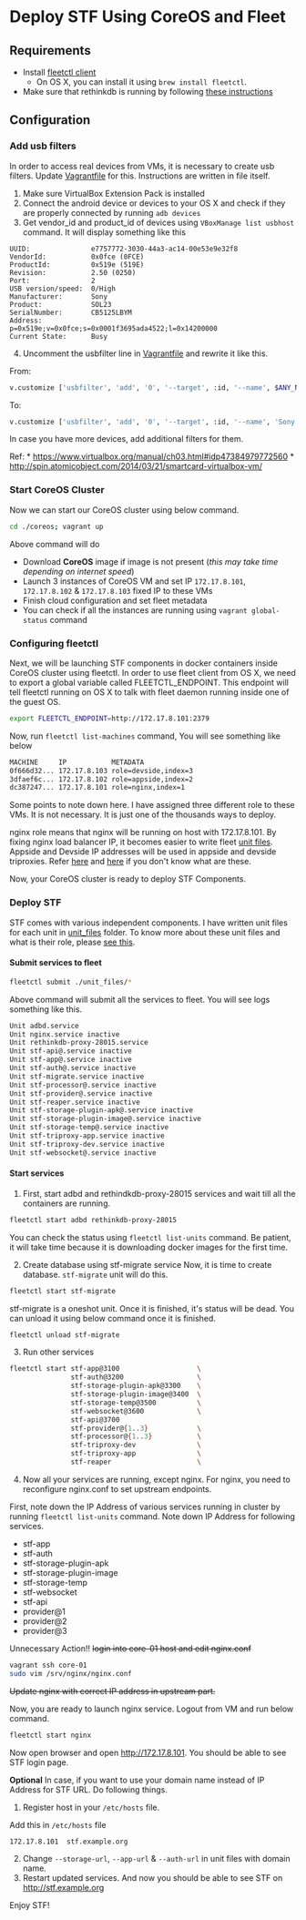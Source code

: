 # Deploy STF Using CoreOS and Fleet

## Requirements
- Install [fleetctl client](https://coreos.com/fleet/docs/latest/launching-containers-fleet.html)
  - On OS X, you can install it using `brew install fleetctl`.
- Make sure that rethinkdb is running by following [these instructions](../README.md#create-rethinkdb-cluster)

## Configuration

### Add usb filters
In order to access real devices from VMs, it is necessary to create usb filters. Update [Vagrantfile](../coreos/Vagrantfile) for this. Instructions are written in file itself.

1. Make sure VirtualBox Extension Pack is installed
2. Connect the android device or devices to your OS X and check if they are properly connected by running `adb devices`
3. Get vendor_id and product_id of devices using `VBoxManage list usbhost` command. It will display something like this

  ```
  UUID:               e7757772-3030-44a3-ac14-00e53e9e32f8
  VendorId:           0x0fce (0FCE)
  ProductId:          0x519e (519E)
  Revision:           2.50 (0250)
  Port:               2
  USB version/speed:  0/High
  Manufacturer:       Sony
  Product:            SOL23
  SerialNumber:       CB5125LBYM
  Address:            p=0x519e;v=0x0fce;s=0x0001f3695ada4522;l=0x14200000
  Current State:      Busy
  ```

4. Uncomment the usbfilter line in [Vagrantfile](../coreos/Vagrantfile) and rewrite it like this.

  From:
  ```sh
  v.customize ['usbfilter', 'add', '0', '--target', :id, '--name', $ANY_NAME, '--vendorid', $VENDOR_ID, '--productid', $PRODUCT_ID]
  ```
  To:
  ```sh
  v.customize ['usbfilter', 'add', '0', '--target', :id, '--name', 'Sony SOL23', '--vendorid', '0x0fce', '--productid', '0x519e']
  ```

  In case you have more devices, add additional filters for them.

  Ref:
    * https://www.virtualbox.org/manual/ch03.html#idp47384979772560
    * http://spin.atomicobject.com/2014/03/21/smartcard-virtualbox-vm/

### Start CoreOS Cluster

Now we can start our CoreOS cluster using below command.

```sh
cd ./coreos; vagrant up
```

Above command will do
- Download **CoreOS** image if image is not present (*this may take time depending on internet speed*)
- Launch 3 instances of CoreOS VM and set IP `172.17.8.101`, `172.17.8.102` & `172.17.8.103` fixed IP to these VMs
- Finish cloud configuration and set fleet metadata
- You can check if all the instances are running using `vagrant global-status` command


### Configuring fleetctl
Next, we will be launching STF components in docker containers inside CoreOS cluster using fleetctl. In order to use fleet client from OS X, we need to export a global variable called FLEETCTL_ENDPOINT. This endpoint will tell fleetctl running on OS X to talk with fleet daemon running inside one of the guest OS.

```sh
export FLEETCTL_ENDPOINT=http://172.17.8.101:2379
```

Now, run `fleetctl list-machines` command, You will see something like below

```sh
MACHINE     IP           METADATA
0f666d32... 172.17.8.103 role=devside,index=3
3dfaef6c... 172.17.8.102 role=appside,index=2
dc387247... 172.17.8.101 role=nginx,index=1
```

Some points to note down here. I have assigned three different role to these VMs. It is not necessary. It is just one of the thousands ways to deploy.

nginx role means that nginx will be running on host with 172.17.8.101. By fixing nginx load balancer IP, it becomes easier to write fleet [unit files](../coreos/unit_files). Appside and Devside IP addresses will be used in appside and devside triproxies. Refer [here](https://github.com/openstf/stf/blob/master/doc/DEPLOYMENT.md#stf-triproxy-appservice) and [here](https://github.com/openstf/stf/blob/master/doc/DEPLOYMENT.md#stf-triproxy-devservice) if you don't know what are these.

Now, your CoreOS cluster is ready to deploy STF Components.

### Deploy STF
STF comes with various independent components. I have written unit files for each unit in [unit_files](../coreos/unit_files) folder. To know more about these unit files and what is their role, please [see this](https://github.com/openstf/stf/blob/master/doc/DEPLOYMENT.md).

#### Submit services to fleet

```sh
fleetctl submit ./unit_files/*
```

Above command will submit all the services to fleet. You will see logs something like this.

```sh
Unit adbd.service
Unit nginx.service inactive
Unit rethinkdb-proxy-28015.service
Unit stf-api@.service inactive
Unit stf-app@.service inactive
Unit stf-auth@.service inactive
Unit stf-migrate.service inactive
Unit stf-processor@.service inactive
Unit stf-provider@.service inactive
Unit stf-reaper.service inactive
Unit stf-storage-plugin-apk@.service inactive
Unit stf-storage-plugin-image@.service inactive
Unit stf-storage-temp@.service inactive
Unit stf-triproxy-app.service inactive
Unit stf-triproxy-dev.service inactive
Unit stf-websocket@.service inactive
```

#### Start services

1. First, start adbd and rethindkdb-proxy-28015 services and wait till all the containers are running.
  ```sh
  fleetctl start adbd rethinkdb-proxy-28015
  ```

  You can check the status using `fleetctl list-units` command. Be patient, it will take time because it is downloading docker images for the first time.

2. Create database using stf-migrate service
  Now, it is time to create database. `stf-migrate` unit will do this.

  ```sh
  fleetctl start stf-migrate
  ```

  stf-migrate is a oneshot unit. Once it is finished, it's status will be dead. You can unload it using below command once it is finished.

  ```sh
  fleetctl unload stf-migrate
  ```

3. Run other services
  ```sh
  fleetctl start stf-app@3100                   \
                 stf-auth@3200                  \
                 stf-storage-plugin-apk@3300    \
                 stf-storage-plugin-image@3400  \
                 stf-storage-temp@3500          \
                 stf-websocket@3600             \
                 stf-api@3700
                 stf-provider@{1..3}            \
                 stf-processor@{1..3}           \
                 stf-triproxy-dev               \
                 stf-triproxy-app               \
                 stf-reaper                     \
  ```

4. Now all your services are running, except nginx. For nginx, you need to reconfigure nginx.conf to set upstream endpoints.

  First, note down the IP Address of various services running in cluster by running `fleetctl list-units` command. Note down IP Address for following services.
  - stf-app
  - stf-auth
  - stf-storage-plugin-apk
  - stf-storage-plugin-image
  - stf-storage-temp
  - stf-websocket
  - stf-api
  - provider@1
  - provider@2
  - provider@3


  Unnecessary Action!!
  ~~login into core-01 host and edit nginx.conf~~

  ```sh
  vagrant ssh core-01
  sudo vim /srv/nginx/nginx.conf
  ```
  ~~Update nginx with correct IP address in upstream part.~~

  Now, you are ready to launch nginx service. Logout from VM and run below command.

  ```sh
  fleetctl start nginx
  ```

Now open browser and open http://172.17.8.101. You should be able to see STF login page.

**Optional** In case, if you want to use your domain name instead of IP Address for STF URL. Do following things.

1. Register host in your `/etc/hosts` file.

  Add this in `/etc/hosts` file

  ```
  172.17.8.101  stf.example.org
  ```

2. Change `--storage-url`, `--app-url` & `--auth-url` in unit files with domain name.
3. Restart updated services. And now you should be able to see STF on http://stf.example.org

Enjoy STF!
